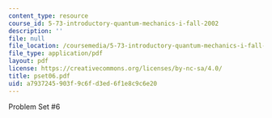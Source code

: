 ```yaml
---
content_type: resource
course_id: 5-73-introductory-quantum-mechanics-i-fall-2002
description: ''
file: null
file_location: /coursemedia/5-73-introductory-quantum-mechanics-i-fall-2002/a7937245903f9c6fd3ed6f1e8c9c6e20_pset06.pdf
file_type: application/pdf
layout: pdf
license: https://creativecommons.org/licenses/by-nc-sa/4.0/
title: pset06.pdf
uid: a7937245-903f-9c6f-d3ed-6f1e8c9c6e20
---
```

Problem Set #6